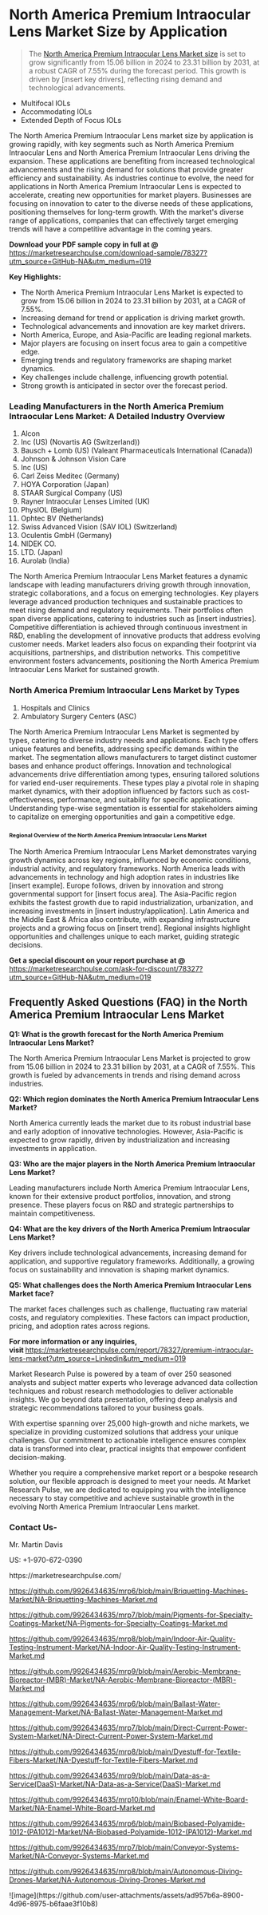 <h1>North America Premium Intraocular Lens Market&nbsp;Size by Application</h1><blockquote><p>The <a href="https://marketresearchpulse.com/download-sample/78327?utm_source=GitHub-NA&amp;utm_medium=019">North America Premium Intraocular Lens Market size</a> is set to grow significantly from 15.06 billion in 2024 to 23.31 billion by 2031, at a robust CAGR of 7.55% during the forecast period. This growth is driven by [insert key drivers], reflecting rising demand and technological advancements.</p></blockquote><ul><li>Multifocal IOLs <li> Accommodating IOLs <li> Extended Depth of Focus IOLs</li></ul><p>The North America Premium Intraocular Lens market size by application is growing rapidly, with key segments such as North America Premium Intraocular Lens and North America Premium Intraocular Lens driving the expansion. These applications are benefiting from increased technological advancements and the rising demand for solutions that provide greater efficiency and sustainability. As industries continue to evolve, the need for applications in North America Premium Intraocular Lens is expected to accelerate, creating new opportunities for market players. Businesses are focusing on innovation to cater to the diverse needs of these applications, positioning themselves for long-term growth. With the market's diverse range of applications, companies that can effectively target emerging trends will have a competitive advantage in the coming years.</p><p><strong>Download your PDF sample copy in full at @ </strong><a href="https://marketresearchpulse.com/download-sample/78327?utm_source=GitHub-NA&amp;utm_medium=019">https://marketresearchpulse.com/download-sample/78327?utm_source=GitHub-NA&amp;utm_medium=019</a></p><p><strong>Key Highlights: </strong></p><ul><li>The North America Premium Intraocular Lens Market is expected to grow from 15.06 billion in 2024 to 23.31 billion by 2031, at a CAGR of 7.55%.</li><li>Increasing demand for trend or application is driving market growth.</li><li>Technological advancements and innovation are key market drivers.</li><li>North America, Europe, and Asia-Pacific are leading regional markets.</li><li>Major players are focusing on insert focus area to gain a competitive edge.</li><li>Emerging trends and regulatory frameworks are shaping market dynamics.</li><li>Key challenges include challenge, influencing growth potential.</li><li>Strong growth is anticipated in sector over the forecast period.</li></ul><h3>Leading Manufacturers in the North America Premium Intraocular Lens Market: A Detailed Industry Overview</h3><ol><li>Alcon</li><li>Inc (US) (Novartis AG (Switzerland))</li><li>Bausch + Lomb (US) (Valeant Pharmaceuticals International (Canada))</li><li>Johnson & Johnson Vision Care</li><li>Inc (US)</li><li>Carl Zeiss Meditec (Germany)</li><li>HOYA Corporation (Japan)</li><li>STAAR Surgical Company (US)</li><li>Rayner Intraocular Lenses Limited (UK)</li><li>PhysIOL (Belgium)</li><li>Ophtec BV (Netherlands)</li><li>Swiss Advanced Vision (SAV IOL) (Switzerland)</li><li>Oculentis GmbH (Germany)</li><li>NIDEK CO.</li><li>LTD. (Japan)</li><li>Aurolab (India)</li></ol><div class="flex max-w-full flex-col flex-grow"><div class="min-h-8 text-message flex w-full flex-col items-end gap-2 whitespace-normal break-words [.text-message+&amp;]:mt-5" dir="auto" data-message-author-role="assistant" data-message-id="fd8432e4-4910-450d-b182-61b7bfb0a01f" data-message-model-slug="gpt-4o"><div class="flex w-full flex-col gap-1 empty:hidden first:pt-[3px]"><div class="markdown prose w-full break-words dark:prose-invert light"><p>The North America Premium Intraocular Lens Market features a dynamic landscape with leading manufacturers driving growth through innovation, strategic collaborations, and a focus on emerging technologies. Key players leverage advanced production techniques and sustainable practices to meet rising demand and regulatory requirements. Their portfolios often span diverse applications, catering to industries such as [insert industries]. Competitive differentiation is achieved through continuous investment in R&amp;D, enabling the development of innovative products that address evolving customer needs. Market leaders also focus on expanding their footprint via acquisitions, partnerships, and distribution networks. This competitive environment fosters advancements, positioning the North America Premium Intraocular Lens Market for sustained growth.</p></div></div></div></div><h3>North America Premium Intraocular Lens Market by Types</h3><ol><li>Hospitals and Clinics <li> Ambulatory Surgery Centers (ASC)</li></ol><div class="flex max-w-full flex-col flex-grow"><div class="min-h-8 text-message flex w-full flex-col items-end gap-2 whitespace-normal break-words [.text-message+&amp;]:mt-5" dir="auto" data-message-author-role="assistant" data-message-id="084470be-0bb7-4664-bddf-5156b4f41249" data-message-model-slug="gpt-4o-mini"><div class="flex w-full flex-col gap-1 empty:hidden first:pt-[3px]"><div class="markdown prose w-full break-words dark:prose-invert light"><p>The North America Premium Intraocular Lens Market is segmented by types, catering to diverse industry needs and applications. Each type offers unique features and benefits, addressing specific demands within the market. The segmentation allows manufacturers to target distinct customer bases and enhance product offerings. Innovation and technological advancements drive differentiation among types, ensuring tailored solutions for varied end-user requirements. These types play a pivotal role in shaping market dynamics, with their adoption influenced by factors such as cost-effectiveness, performance, and suitability for specific applications. Understanding type-wise segmentation is essential for stakeholders aiming to capitalize on emerging opportunities and gain a competitive edge.</p></div></div></div></div><h3><span style="font-size: 11px;">Regional Overview of the North America Premium Intraocular Lens Market</span></h3><div class="flex max-w-full flex-col flex-grow"><div class="min-h-8 text-message flex w-full flex-col items-end gap-2 whitespace-normal break-words [.text-message+&amp;]:mt-5" dir="auto" data-message-author-role="assistant" data-message-id="e9038762-ce64-4e30-91c9-9bd413514231" data-message-model-slug="gpt-4o-mini"><div class="flex w-full flex-col gap-1 empty:hidden first:pt-[3px]"><div class="markdown prose w-full break-words dark:prose-invert light"><p>The North America Premium Intraocular Lens Market demonstrates varying growth dynamics across key regions, influenced by economic conditions, industrial activity, and regulatory frameworks. North America leads with advancements in technology and high adoption rates in industries like [insert example]. Europe follows, driven by innovation and strong governmental support for [insert focus area]. The Asia-Pacific region exhibits the fastest growth due to rapid industrialization, urbanization, and increasing investments in [insert industry/application]. Latin America and the Middle East &amp; Africa also contribute, with expanding infrastructure projects and a growing focus on [insert trend]. Regional insights highlight opportunities and challenges unique to each market, guiding strategic decisions.</p></div></div></div></div><p><strong>Get a special discount on your report purchase at @ </strong><a href="https://marketresearchpulse.com/ask-for-discount/78327?utm_source=GitHub-NA&amp;utm_medium=019">https://marketresearchpulse.com/ask-for-discount/78327?utm_source=GitHub-NA&amp;utm_medium=019</a></p><h2>Frequently Asked Questions (FAQ) in the North America Premium Intraocular Lens Market</h2><p><strong>Q1: What is the growth forecast for the North America Premium Intraocular Lens Market?</strong></p><p>The North America Premium Intraocular Lens Market is projected to grow from 15.06 billion in 2024 to 23.31 billion by 2031, at a CAGR of 7.55%. This growth is fueled by advancements in trends and rising demand across industries.</p><p><strong>Q2: Which region dominates the North America Premium Intraocular Lens Market?</strong></p><p>North America currently leads the market due to its robust industrial base and early adoption of innovative technologies. However, Asia-Pacific is expected to grow rapidly, driven by industrialization and increasing investments in application.</p><p><strong>Q3: Who are the major players in the North America Premium Intraocular Lens Market?</strong></p><p>Leading manufacturers include North America Premium Intraocular Lens, known for their extensive product portfolios, innovation, and strong presence. These players focus on R&amp;D and strategic partnerships to maintain competitiveness.</p><p><strong>Q4: What are the key drivers of the North America Premium Intraocular Lens Market?</strong></p><p>Key drivers include technological advancements, increasing demand for application, and supportive regulatory frameworks. Additionally, a growing focus on sustainability and innovation is shaping market dynamics.</p><p><strong>Q5: What challenges does the North America Premium Intraocular Lens Market face?</strong></p><p>The market faces challenges such as challenge, fluctuating raw material costs, and regulatory complexities. These factors can impact production, pricing, and adoption rates across regions.</p><p><strong>For more information or any inquiries, visit&nbsp;</strong><a href="https://marketresearchpulse.com/report/78327/premium-intraocular-lens-market?utm_source=Linkedin&utm_medium=019">https://marketresearchpulse.com/report/78327/premium-intraocular-lens-market?utm_source=Linkedin&utm_medium=019</a></p><p>Market Research Pulse is powered by a team of over 250 seasoned analysts and subject matter experts who leverage advanced data collection techniques and robust research methodologies to deliver actionable insights. We go beyond data presentation, offering deep analysis and strategic recommendations tailored to your business goals.</p><p>With expertise spanning over 25,000 high-growth and niche markets, we specialize in providing customized solutions that address your unique challenges. Our commitment to actionable intelligence ensures complex data is transformed into clear, practical insights that empower confident decision-making.</p><p>Whether you require a comprehensive market report or a bespoke research solution, our flexible approach is designed to meet your needs. At Market Research Pulse, we are dedicated to equipping you with the intelligence necessary to stay competitive and achieve sustainable growth in the evolving North America Premium Intraocular Lens market.</p><h3><strong>Contact Us-</strong></h3><p>Mr. Martin Davis</p><p>US: +1-970-672-0390</p><p>https://marketresearchpulse.com/</p><p><a href="https://github.com/9926434635/mrp6/blob/main/Briquetting-Machines-Market/NA-Briquetting-Machines-Market.md">https://github.com/9926434635/mrp6/blob/main/Briquetting-Machines-Market/NA-Briquetting-Machines-Market.md</a></p><p><a href="https://github.com/9926434635/mrp7/blob/main/Pigments-for-Specialty-Coatings-Market/NA-Pigments-for-Specialty-Coatings-Market.md">https://github.com/9926434635/mrp7/blob/main/Pigments-for-Specialty-Coatings-Market/NA-Pigments-for-Specialty-Coatings-Market.md</a></p><p><a href="https://github.com/9926434635/mrp8/blob/main/Indoor-Air-Quality-Testing-Instrument-Market/NA-Indoor-Air-Quality-Testing-Instrument-Market.md">https://github.com/9926434635/mrp8/blob/main/Indoor-Air-Quality-Testing-Instrument-Market/NA-Indoor-Air-Quality-Testing-Instrument-Market.md</a></p><p><a href="https://github.com/9926434635/mrp9/blob/main/Aerobic-Membrane-Bioreactor-(MBR)-Market/NA-Aerobic-Membrane-Bioreactor-(MBR)-Market.md">https://github.com/9926434635/mrp9/blob/main/Aerobic-Membrane-Bioreactor-(MBR)-Market/NA-Aerobic-Membrane-Bioreactor-(MBR)-Market.md</a></p><p><a href="https://github.com/9926434635/mrp6/blob/main/Ballast-Water-Management-Market/NA-Ballast-Water-Management-Market.md">https://github.com/9926434635/mrp6/blob/main/Ballast-Water-Management-Market/NA-Ballast-Water-Management-Market.md</a></p><p><a href="https://github.com/9926434635/mrp7/blob/main/Direct-Current-Power-System-Market/NA-Direct-Current-Power-System-Market.md">https://github.com/9926434635/mrp7/blob/main/Direct-Current-Power-System-Market/NA-Direct-Current-Power-System-Market.md</a></p><p><a href="https://github.com/9926434635/mrp8/blob/main/Dyestuff-for-Textile-Fibers-Market/NA-Dyestuff-for-Textile-Fibers-Market.md">https://github.com/9926434635/mrp8/blob/main/Dyestuff-for-Textile-Fibers-Market/NA-Dyestuff-for-Textile-Fibers-Market.md</a></p><p><a href="https://github.com/9926434635/mrp9/blob/main/Data-as-a-Service(DaaS)-Market/NA-Data-as-a-Service(DaaS)-Market.md">https://github.com/9926434635/mrp9/blob/main/Data-as-a-Service(DaaS)-Market/NA-Data-as-a-Service(DaaS)-Market.md</a></p><p><a href="https://github.com/9926434635/mrp10/blob/main/Enamel-White-Board-Market/NA-Enamel-White-Board-Market.md">https://github.com/9926434635/mrp10/blob/main/Enamel-White-Board-Market/NA-Enamel-White-Board-Market.md</a></p><p><a href="https://github.com/9926434635/mrp6/blob/main/Biobased-Polyamide-1012-(PA1012)-Market/NA-Biobased-Polyamide-1012-(PA1012)-Market.md">https://github.com/9926434635/mrp6/blob/main/Biobased-Polyamide-1012-(PA1012)-Market/NA-Biobased-Polyamide-1012-(PA1012)-Market.md</a></p><p><a href="https://github.com/9926434635/mrp7/blob/main/Conveyor-Systems-Market/NA-Conveyor-Systems-Market.md">https://github.com/9926434635/mrp7/blob/main/Conveyor-Systems-Market/NA-Conveyor-Systems-Market.md</a></p><p><a href="https://github.com/9926434635/mrp8/blob/main/Autonomous-Diving-Drones-Market/NA-Autonomous-Diving-Drones-Market.md">https://github.com/9926434635/mrp8/blob/main/Autonomous-Diving-Drones-Market/NA-Autonomous-Diving-Drones-Market.md</a></p>
![image](https://github.com/user-attachments/assets/ad957b6a-8900-4d96-8975-b6faae3f10b8)
